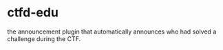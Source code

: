 # ctfd-edu

the announcement plugin that automatically announces who had solved a challenge during the CTF.
